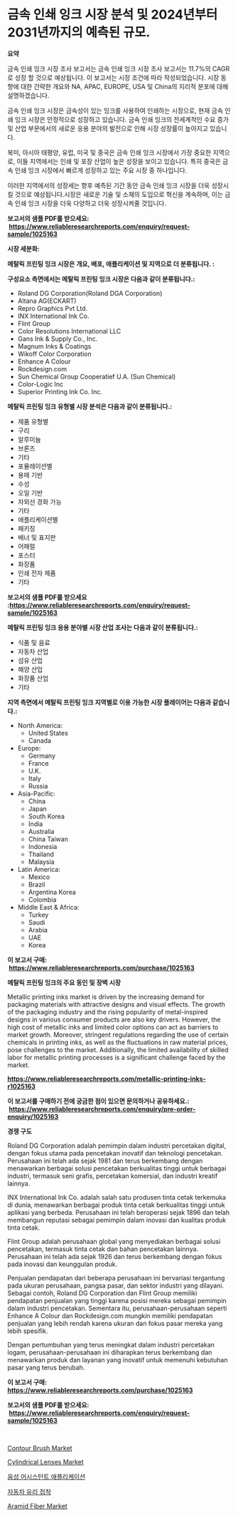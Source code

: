 <p><h1>금속 인쇄 잉크 시장 분석 및 2024년부터 2031년까지의 예측된 규모.</h1></p><p><strong>요약</strong></p>
<p><p>금속 인쇄 잉크 시장 조사 보고서는 금속 인쇄 잉크 시장 조사 보고서는 11.7%의 CAGR로 성장 할 것으로 예상됩니다. 이 보고서는 시장 조건에 따라 작성되었습니다. 시장 동향에 대한 간략한 개요와 NA, APAC, EUROPE, USA 및 China의 지리적 분포에 대해 설명하겠습니다.</p><p>금속 인쇄 잉크 시장은 금속성이 있는 잉크를 사용하여 인쇄하는 시장으로, 현재 금속 인쇄 잉크 시장은 안정적으로 성장하고 있습니다. 금속 인쇄 잉크의 전세계적인 수요 증가 및 산업 부문에서의 새로운 응용 분야의 발전으로 인해 시장 성장률이 높아지고 있습니다.</p><p>북미, 아시아 태평양, 유럽, 미국 및 중국은 금속 인쇄 잉크 시장에서 가장 중요한 지역으로, 이들 지역에서는 인쇄 및 포장 산업이 높은 성장을 보이고 있습니다. 특히 중국은 금속 인쇄 잉크 시장에서 빠르게 성장하고 있는 주요 시장 중 하나입니다.</p><p>이러한 지역에서의 성장세는 향후 예측된 기간 동안 금속 인쇄 잉크 시장을 더욱 성장시킬 것으로 예상됩니다.시장은 새로운 기술 및 소재의 도입으로 혁신을 계속하며, 이는 금속 인쇄 잉크 시장을 더욱 다양하고 더욱 성장시켜줄 것입니다.</p></p>
<p><strong>보고서의 샘플 PDF를 받으세요: &nbsp;<a href="https://www.reliableresearchreports.com/enquiry/request-sample/1025163">https://www.reliableresearchreports.com/enquiry/request-sample/1025163</a></strong></p>
<p><strong>시장 세분화:</strong></p>
<p><strong> 메탈릭 프린팅 잉크 시장은 개요, 배포, 애플리케이션 및 지역으로 더 분류됩니다. :</strong></p>
<p><strong>구성요소 측면에서는 메탈릭 프린팅 잉크 시장은 다음과 같이 분류됩니다.:</strong></p>
<p><ul><li>Roland DG Corporation(Roland DGA Corporation)</li><li>Altana AG(ECKART)</li><li>Repro Graphics Pvt Ltd.</li><li>INX International Ink Co.</li><li>Flint Group</li><li>Color Resolutions International LLC</li><li>Gans Ink & Supply Co., Inc.</li><li>Magnum Inks & Coatings</li><li>Wikoff Color Corporation</li><li>Enhance A Colour</li><li>Rockdesign.com</li><li>Sun Chemical Group Cooperatief U.A. (Sun Chemical)</li><li>Color-Logic Inc</li><li>Superior Printing Ink Co. Inc.</li></ul></p>
<p><strong> 메탈릭 프린팅 잉크 유형별 시장 분석은 다음과 같이 분류됩니다.:</strong></p>
<p><ul><li>제품 유형별</li><li>구리</li><li>알루미늄</li><li>브론즈</li><li>기타</li><li>포뮬레이션별</li><li>용매 기반</li><li>수성</li><li>오일 기반</li><li>자외선 경화 가능</li><li>기타</li><li>애플리케이션별</li><li>패키징</li><li>배너 및 표지판</li><li>어패럴</li><li>포스터</li><li>화장품</li><li>인쇄 전자 제품</li><li>기타</li></ul></p>
<p><strong>보고서의 샘플 PDF를 받으세요 :<a href="https://www.reliableresearchreports.com/enquiry/request-sample/1025163">https://www.reliableresearchreports.com/enquiry/request-sample/1025163</a></strong></p>
<p><strong> 메탈릭 프린팅 잉크 응용 분야별 시장 산업 조사는 다음과 같이 분류됩니다.:</strong></p>
<p><ul><li>식품 및 음료</li><li>자동차 산업</li><li>섬유 산업</li><li>해양 산업</li><li>화장품 산업</li><li>기타</li></ul></p>
<p><strong>지역 측면에서 메탈릭 프린팅 잉크 지역별로 이용 가능한 시장 플레이어는 다음과 같습니다.:</strong></p>
<p><ul>
    <li>
        North America:
        <ul>
            <li>United States</li>
            <li>Canada</li>
        </ul>
    </li>
    <li>
        Europe:
        <ul>
            <li>Germany</li>
            <li>France</li>
            <li>U.K.</li>
            <li>Italy</li>
            <li>Russia</li>
        </ul>
    </li>
    <li>
        Asia-Pacific:
        <ul>
            <li>China</li>
            <li>Japan</li>
            <li>South Korea</li>
            <li>India</li>
            <li>Australia</li>
            <li>China Taiwan</li>
            <li>Indonesia</li>
            <li>Thailand</li>
            <li>Malaysia</li>
        </ul>
    </li>
    <li>
        Latin America:
        <ul>
            <li>Mexico</li>
            <li>Brazil</li>
            <li>Argentina Korea</li>
            <li>Colombia</li>
        </ul>
    </li>
    <li>
        Middle East & Africa:
        <ul>
            <li>Turkey</li>
            <li>Saudi</li>
            <li>Arabia</li>
            <li>UAE</li>
            <li>Korea</li>
        </ul>
    </li>
    </ul></p>
<p><strong>이 보고서 구매: &nbsp;<a href="https://www.reliableresearchreports.com/purchase/1025163">https://www.reliableresearchreports.com/purchase/1025163</a></strong></p>
<p><strong>메탈릭 프린팅 잉크의 주요 동인 및 장벽 시장</strong></p>
<p><p>Metallic printing inks market is driven by the increasing demand for packaging materials with attractive designs and visual effects. The growth of the packaging industry and the rising popularity of metal-inspired designs in various consumer products are also key drivers. However, the high cost of metallic inks and limited color options can act as barriers to market growth. Moreover, stringent regulations regarding the use of certain chemicals in printing inks, as well as the fluctuations in raw material prices, pose challenges to the market. Additionally, the limited availability of skilled labor for metallic printing processes is a significant challenge faced by the market.</p></p>
<p><strong><a href="https://www.reliableresearchreports.com/metallic-printing-inks-r1025163">https://www.reliableresearchreports.com/metallic-printing-inks-r1025163</a></strong></p>
<p><strong>이 보고서를 구매하기 전에 궁금한 점이 있으면 문의하거나 공유하세요.: &nbsp;<a href="https://www.reliableresearchreports.com/enquiry/pre-order-enquiry/1025163">https://www.reliableresearchreports.com/enquiry/pre-order-enquiry/1025163</a></strong></p>
<p><strong>경쟁 구도</strong></p>
<p><p>Roland DG Corporation adalah pemimpin dalam industri percetakan digital, dengan fokus utama pada pencetakan inovatif dan teknologi pencetakan. Perusahaan ini telah ada sejak 1981 dan terus berkembang dengan menawarkan berbagai solusi pencetakan berkualitas tinggi untuk berbagai industri, termasuk seni grafis, percetakan komersial, dan industri kreatif lainnya.</p><p>INX International Ink Co. adalah salah satu produsen tinta cetak terkemuka di dunia, menawarkan berbagai produk tinta cetak berkualitas tinggi untuk aplikasi yang berbeda. Perusahaan ini telah beroperasi sejak 1896 dan telah membangun reputasi sebagai pemimpin dalam inovasi dan kualitas produk tinta cetak.</p><p>Flint Group adalah perusahaan global yang menyediakan berbagai solusi pencetakan, termasuk tinta cetak dan bahan pencetakan lainnya. Perusahaan ini telah ada sejak 1926 dan terus berkembang dengan fokus pada inovasi dan keunggulan produk.</p><p>Penjualan pendapatan dari beberapa perusahaan ini bervariasi tergantung pada ukuran perusahaan, pangsa pasar, dan sektor industri yang dilayani. Sebagai contoh, Roland DG Corporation dan Flint Group memiliki pendapatan penjualan yang tinggi karena posisi mereka sebagai pemimpin dalam industri pencetakan. Sementara itu, perusahaan-perusahaan seperti Enhance A Colour dan Rockdesign.com mungkin memiliki pendapatan penjualan yang lebih rendah karena ukuran dan fokus pasar mereka yang lebih spesifik.</p><p>Dengan pertumbuhan yang terus meningkat dalam industri percetakan logam, perusahaan-perusahaan ini diharapkan terus berkembang dan menawarkan produk dan layanan yang inovatif untuk memenuhi kebutuhan pasar yang terus berubah.</p></p>
<p><strong>이 보고서 구매: &nbsp; <a href="https://www.reliableresearchreports.com/purchase/1025163">https://www.reliableresearchreports.com/purchase/1025163</a></strong></p>
<p><strong>보고서의 샘플 PDF를 받으세요: &nbsp;<a href="https://www.reliableresearchreports.com/enquiry/request-sample/1025163">https://www.reliableresearchreports.com/enquiry/request-sample/1025163</a></strong><strong></strong></p>
<p>&nbsp;</p>
<p><p><a href="https://github.com/lylyparadise/Market-Research-Report-List-2/blob/main/contour-brush-market.md">Contour Brush Market</a></p><p><a href="https://github.com/johnbach50/Market-Research-Report-List-2/blob/main/cylindrical-lenses-market.md">Cylindrical Lenses Market</a></p><p><a href="https://github.com/vsap75a286l/Market-Research-Report-List-1/blob/main/883811623912.md">음성 어시스턴트 애플리케이션</a></p><p><a href="https://github.com/Maeennan456456/Market-Research-Report-List-1/blob/main/796049823913.md">자동차 유리 접착</a></p><p><a href="https://issuu.com/reportprime-2/docs/aramid-fiber-market-size-2030.pptx">Aramid Fiber Market</a></p></p>